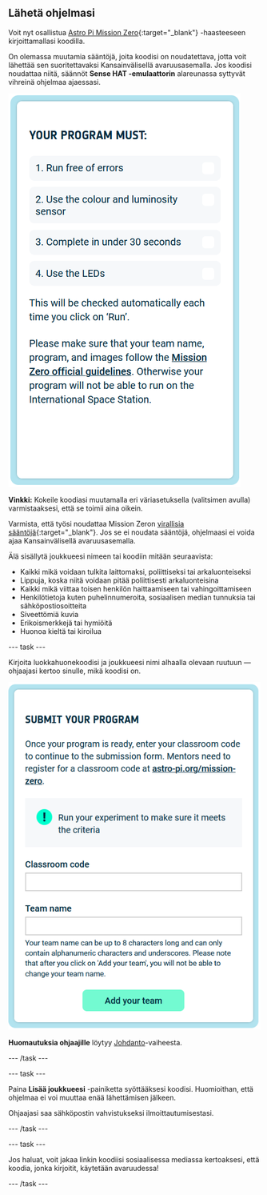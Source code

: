 ## Lähetä ohjelmasi

Voit nyt osallistua [Astro Pi Mission Zero](https://astro-pi.org/fi/mission-zero){:target="_blank"} -haasteeseen kirjoittamallasi koodilla.

On olemassa muutamia sääntöjä, joita koodisi on noudatettava, jotta voit lähettää sen suoritettavaksi Kansainvälisellä avaruusasemalla. Jos koodisi noudattaa niitä, säännöt **Sense HAT -emulaattorin** alareunassa syttyvät vihreinä ohjelmaa ajaessasi.

![Ruutukaappaus emulaattori-ikkunasta, jossa näkyy lentoyksikön LED-matriisi näyttämässä omaa kuvaansa lentoyksiköstä](images/rules.png)

**Vinkki:** Kokeile koodiasi muutamalla eri väriasetuksella (valitsimen avulla) varmistaaksesi, että se toimii aina oikein.

Varmista, että työsi noudattaa Mission Zeron [virallisia sääntöjä](https://astro-pi.org/fi/mission-zero/guidelines){:target="_blank"}. Jos se ei noudata sääntöjä, ohjelmaasi ei voida ajaa Kansainvälisellä avaruusasemalla.

Älä sisällytä joukkueesi nimeen tai koodiin mitään seuraavista:

+ Kaikki mikä voidaan tulkita laittomaksi, poliittiseksi tai arkaluonteiseksi
+ Lippuja, koska niitä voidaan pitää poliittisesti arkaluonteisina
+ Kaikki mikä viittaa toisen henkilön haittaamiseen tai vahingoittamiseen
+ Henkilötietoja kuten puhelinnumeroita, sosiaalisen median tunnuksia tai sähköpostiosoitteita
+ Siveettömiä kuvia
+ Erikoismerkkejä tai hymiöitä
+ Huonoa kieltä tai kiroilua

--- task ---

Kirjoita luokkahuonekoodisi ja joukkueesi nimi alhaalla olevaan ruutuun — ohjaajasi kertoo sinulle, mikä koodisi on.

![Luokkahuonekoodin ja joukkueen nimen lähetyslomake](images/submission.png)

**Huomautuksia ohjaajille** löytyy [Johdanto](https://projects.raspberrypi.org/fi-FI/projects/astro-pi-mission-zero/0)-vaiheesta.

--- /task ---

--- task ---

Paina **Lisää joukkueesi** -painiketta syöttääksesi koodisi. Huomioithan, että ohjelmaa ei voi muuttaa enää lähettämisen jälkeen.

Ohjaajasi saa sähköpostin vahvistukseksi ilmoittautumisestasi.

--- /task ---

--- task ---

Jos haluat, voit jakaa linkin koodiisi sosiaalisessa mediassa kertoaksesi, että koodia, jonka kirjoitit, käytetään avaruudessa!

--- /task ---
